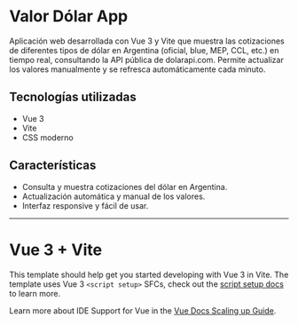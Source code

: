 
# Valor Dólar App

Aplicación web desarrollada con Vue 3 y Vite que muestra las cotizaciones de diferentes tipos de dólar en Argentina (oficial, blue, MEP, CCL, etc.) en tiempo real, consultando la API pública de dolarapi.com. Permite actualizar los valores manualmente y se refresca automáticamente cada minuto.

## Tecnologías utilizadas
- Vue 3
- Vite
- CSS moderno

## Características
- Consulta y muestra cotizaciones del dólar en Argentina.
- Actualización automática y manual de los valores.
- Interfaz responsive y fácil de usar.

---
# Vue 3 + Vite

This template should help get you started developing with Vue 3 in Vite. The template uses Vue 3 `<script setup>` SFCs, check out the [script setup docs](https://v3.vuejs.org/api/sfc-script-setup.html#sfc-script-setup) to learn more.

Learn more about IDE Support for Vue in the [Vue Docs Scaling up Guide](https://vuejs.org/guide/scaling-up/tooling.html#ide-support).
